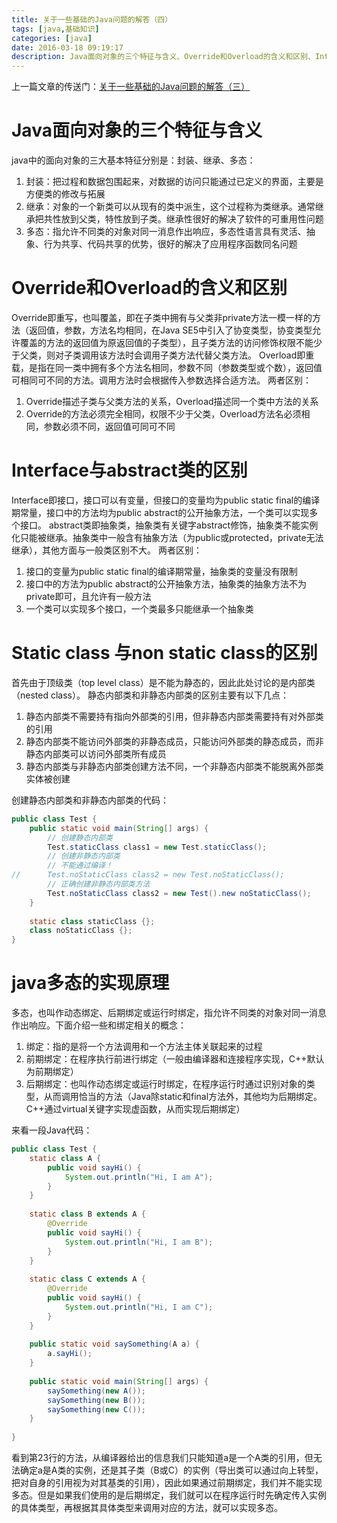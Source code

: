 ```yaml
---
title: 关于一些基础的Java问题的解答（四）
tags: [java,基础知识]
categories: [java]
date: 2016-03-18 09:19:17
description: Java面向对象的三个特征与含义、Override和Overload的含义和区别、Interface与abstract类的区别、Static class 与non static class的区别、java多态的实现原理
---
```

上一篇文章的传送门：[关于一些基础的Java问题的解答（三）](/2016/03/17/关于一些基础的Java问题的解答（三）/)

# Java面向对象的三个特征与含义

java中的面向对象的三大基本特征分别是：封装、继承、多态：
1. 封装：把过程和数据包围起来，对数据的访问只能通过已定义的界面，主要是方便类的修改与拓展
2. 继承：对象的一个新类可以从现有的类中派生，这个过程称为类继承。通常继承把共性放到父类，特性放到子类。继承性很好的解决了软件的可重用性问题
3. 多态：指允许不同类的对象对同一消息作出响应，多态性语言具有灵活、抽象、行为共享、代码共享的优势，很好的解决了应用程序函数同名问题

# Override和Overload的含义和区别

Override即重写，也叫覆盖，即在子类中拥有与父类非private方法一模一样的方法（返回值，参数，方法名均相同，在Java SE5中引入了协变类型，协变类型允许覆盖的方法的返回值为原返回值的子类型），且子类方法的访问修饰权限不能少于父类，则对子类调用该方法时会调用子类方法代替父类方法。
Overload即重载，是指在同一类中拥有多个方法名相同，参数不同（参数类型或个数），返回值可相同可不同的方法。调用方法时会根据传入参数选择合适方法。
两者区别：
1. Override描述子类与父类方法的关系，Overload描述同一个类中方法的关系
2. Override的方法必须完全相同，权限不少于父类，Overload方法名必须相同，参数必须不同，返回值可同可不同

# Interface与abstract类的区别

Interface即接口，接口可以有变量，但接口的变量均为public static final的编译期常量，接口中的方法均为public abstract的公开抽象方法，一个类可以实现多个接口。
abstract类即抽象类，抽象类有关键字abstract修饰，抽象类不能实例化只能被继承。抽象类中一般含有抽象方法（为public或protected，private无法继承），其他方面与一般类区别不大。
两者区别：
1. 接口的变量为public static final的编译期常量，抽象类的变量没有限制
2. 接口中的方法为public abstract的公开抽象方法，抽象类的抽象方法不为private即可，且允许有一般方法
3. 一个类可以实现多个接口，一个类最多只能继承一个抽象类

# Static class 与non static class的区别

首先由于顶级类（top level class）是不能为静态的，因此此处讨论的是内部类（nested class）。
静态内部类和非静态内部类的区别主要有以下几点：
1. 静态内部类不需要持有指向外部类的引用，但非静态内部类需要持有对外部类的引用
2. 静态内部类不能访问外部类的非静态成员，只能访问外部类的静态成员，而非静态内部类可以访问外部类所有成员
3. 静态内部类与非静态内部类创建方法不同，一个非静态内部类不能脱离外部类实体被创建

创建静态内部类和非静态内部类的代码：
```java
public class Test {  
    public static void main(String[] args) {  
        // 创建静态内部类  
        Test.staticClass class1 = new Test.staticClass();  
        // 创建非静态内部类  
        // 不能通过编译！  
//      Test.noStaticClass class2 = new Test.noStaticClass();  
        // 正确创建非静态内部类方法  
        Test.noStaticClass class2 = new Test().new noStaticClass();  
    }  
      
    static class staticClass {};  
    class noStaticClass {};  
}  
```

# java多态的实现原理

多态，也叫作动态绑定、后期绑定或运行时绑定，指允许不同类的对象对同一消息作出响应。下面介绍一些和绑定相关的概念：
1. 绑定：指的是将一个方法调用和一个方法主体关联起来的过程
2. 前期绑定：在程序执行前进行绑定（一般由编译器和连接程序实现，C++默认为前期绑定）
3. 后期绑定：也叫作动态绑定或运行时绑定，在程序运行时通过识别对象的类型，从而调用恰当的方法（Java除static和final方法外，其他均为后期绑定。C++通过virtual关键字实现虚函数，从而实现后期绑定）

来看一段Java代码：
```java
public class Test {  
    static class A {  
        public void sayHi() {  
            System.out.println("Hi, I am A");  
        }  
    }  
      
    static class B extends A {  
        @Override  
        public void sayHi() {  
            System.out.println("Hi, I am B");  
        }  
    }  
      
    static class C extends A {  
        @Override  
        public void sayHi() {  
            System.out.println("Hi, I am C");  
        }  
    }  
      
    public static void saySomething(A a) {  
        a.sayHi();  
    }  
      
    public static void main(String[] args) {  
        saySomething(new A());  
        saySomething(new B());  
        saySomething(new C());  
    }  
      
}  
```
看到第23行的方法，从编译器给出的信息我们只能知道a是一个A类的引用，但无法确定a是A类的实例，还是其子类（B或C）的实例（导出类可以通过向上转型，把对自身的引用视为对其基类的引用），因此如果通过前期绑定，我们并不能实现多态。但是如果我们使用的是后期绑定，我们就可以在程序运行时先确定传入实例的具体类型，再根据其具体类型来调用对应的方法，就可以实现多态。